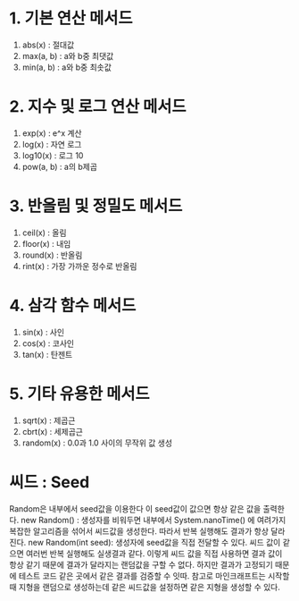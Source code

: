 # 1. 기본 연산 메서드
  1) abs(x) : 절대값
  2) max(a, b) : a와 b중 최댓값
  3) min(a, b) : a와 b중 최솟값
# 2. 지수 및 로그 연산 메서드
  1) exp(x) : e^x 계산
  2) log(x) : 자연 로그
  3) log10(x) : 로그 10
  4) pow(a, b) : a의 b제곱
# 3. 반올림 및 정밀도 메서드
  1) ceil(x) : 올림
  2) floor(x) : 내임
  3) round(x) : 반올림
  4) rint(x) : 가장 가까운 정수로 반올림
# 4. 삼각 함수 메서드
  1) sin(x) : 사인
  2) cos(x) : 코사인
  3) tan(x) : 탄젠트
# 5. 기타 유용한 메서드
  1) sqrt(x) : 제곱근
  2) cbrt(x) : 세제곱근
  3) random(x) : 0.0과 1.0 사이의 무작위 값 생성

# 씨드 : Seed
  Random은 내부에서 seed값을 이용한다 이 seed값이 값으면 항상 같은 값을 출력한다.
  new Random() : 생성자를 비워두면 내부에서 System.nanoTime() 에 여려가지 복잡한 알고리즘을 섞어서 씨드값을 생성한다.
  따라서 반복 실행해도 결과가 항상 달라진다.
  new Random(int seed): 생성자에 seed값을 직접 전달할 수 있다. 씨드 값이 같으면 여러번 반복 실행해도 실생결과 같다.
  이렇게 씨드 값을 직접 사용하면 결과 값이 항상 같기 때문에 결과가 달라지는 랜덤값을 구할 수 없다.
  하지만 결과가 고정되기 때문에 테스트 코드 같은 곳에서 같은 결과를 검증할 수 잇따.
  참고로 마인크래프트는 시작할 때 지형을 랜덤으로 생성하는데 같은 씨드값을 설정하면 같은 지형을 생성할 수 있다.
